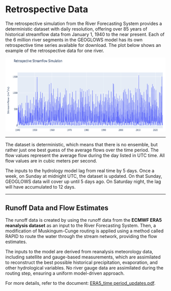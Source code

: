 # Retrospective Data

The retrospective simulation from the River Forecasting System provides a deterministic dataset with daily resolution, offering over 85 years of historical streamflow data from January 1, 1940 to the near present. Each of the 6 million river segments in the GEOGLOWS model has its own retrospective time series available for download. The plot below shows an example of the retrospective data for one river.

![image](retrospective_graph.png)

---

The dataset is deterministic, which means that there is no ensemble, but rather just one best guess of the average flows over the time period. The flow values represent the average flow during the day listed in UTC time. All flow values are in cubic meters per second.

 The inputs to the hydrology model lag from real time by 5 days. Once a week, on Sunday at midnight UTC, the dataset is updated. On that Sunday, GEOGLOWS data will cover up until 5 days ago. On Saturday night, the lag will have accumulated to 12 days.

---

## Runoff Data and Flow Estimates

The runoff data is created by using the runoff data from the **ECMWF ERA5 reanalysis dataset** as an input to the River Forecasting System. Then, a modification of Muskingum-Cunge routing is applied using a method called RAPID to route the water through the stream network, providing the flow estimates.

The inputs to the model are derived from reanalysis meteorology data, including satellite and gauge-based measurements, which are assimilated to reconstruct the best possible historical precipitation, evaporation, and other hydrological variables. No river gauge data are assimilated during the routing step, ensuring a uniform model-driven approach.

For more details, refer to the document: [ERA5_time period_updates.pdf](https://drive.google.com/file/d/10P53NdkSTfsGsyc-PSE5nVMYAvMCU1Q-/view?usp=sharing).



